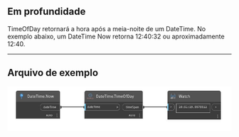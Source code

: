 ## Em profundidade
TimeOfDay retornará a hora após a meia-noite de um DateTime. No exemplo abaixo, um DateTime Now retorna 12:40:32 ou aproximadamente 12:40.
___
## Arquivo de exemplo

![TimeOfDay](./DSCore.DateTime.TimeOfDay_img.jpg)

